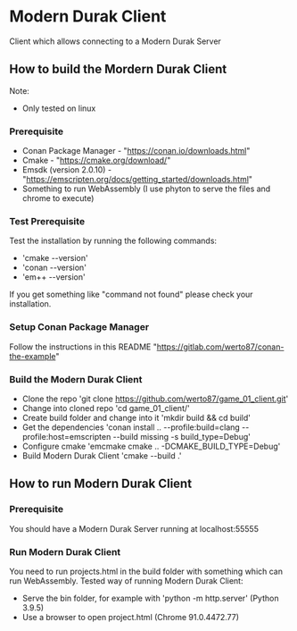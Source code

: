 # Modern Durak Client
Client which allows connecting to a Modern Durak Server

## How to build the Mordern Durak Client 
Note: 
- Only tested on linux
### Prerequisite
- Conan Package Manager - "https://conan.io/downloads.html"
- Cmake - "https://cmake.org/download/"
- Emsdk (version 2.0.10) - "https://emscripten.org/docs/getting_started/downloads.html"
- Something to run WebAssembly (I use phyton to serve the files and chrome to execute)
### Test Prerequisite
Test the installation by running the following commands:
- 'cmake --version'
- 'conan --version'
- 'em++ --version'

If you get something like "command not found" please check your installation.
### Setup Conan Package Manager
Follow the instructions in this README "https://gitlab.com/werto87/conan-the-example"
### Build the Modern Durak Client
- Clone the repo 'git clone https://github.com/werto87/game_01_client.git'
- Change into cloned repo 'cd game_01_client/'
- Create build folder and change into it 'mkdir build && cd build'
- Get the dependencies 'conan install .. --profile:build=clang --profile:host=emscripten --build missing  -s build_type=Debug'
- Configure cmake 'emcmake cmake .. -DCMAKE_BUILD_TYPE=Debug'
- Build Modern Durak Client 'cmake --build .'
## How to run Modern Durak Client
### Prerequisite
You should have a Modern Durak Server running at localhost:55555
### Run Modern Durak Client
You need to run projects.html in the build folder with something which can run WebAssembly.
Tested way of running Modern Durak Client:
- Serve the bin folder, for example with 'python -m http.server' (Python 3.9.5)
- Use a browser to open project.html (Chrome 91.0.4472.77)


